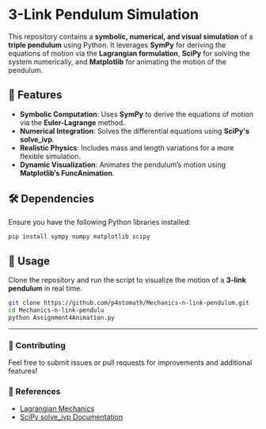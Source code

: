 # 3-Link Pendulum Simulation

This repository contains a **symbolic, numerical, and visual simulation** of a **triple pendulum** using Python. It leverages **SymPy** for deriving the equations of motion via the **Lagrangian formulation**, **SciPy** for solving the system numerically, and **Matplotlib** for animating the motion of the pendulum.

## 🚀 Features
- **Symbolic Computation**: Uses **SymPy** to derive the equations of motion via the **Euler-Lagrange** method.
- **Numerical Integration**: Solves the differential equations using **SciPy's solve_ivp**.
- **Realistic Physics**: Includes mass and length variations for a more flexible simulation.
- **Dynamic Visualization**: Animates the pendulum’s motion using **Matplotlib’s FuncAnimation**.

## 🛠️ Dependencies
Ensure you have the following Python libraries installed:

```bash
pip install sympy numpy matplotlib scipy
```

## 📌 Usage
Clone the repository and run the script to visualize the motion of a **3-link pendulum** in real time.

```bash
git clone https://github.com/p4ntomath/Mechanics-n-link-pendulum.git
cd Mechanics-n-link-pendulu
python Assignment4Animation.py
```


---

### 📩 Contributing
Feel free to submit issues or pull requests for improvements and additional features!

### 🔗 References
- [Lagrangian Mechanics](https://en.wikipedia.org/wiki/Lagrangian_mechanics)
- [SciPy solve_ivp Documentation](https://docs.scipy.org/doc/scipy/reference/generated/scipy.integrate.solve_ivp.html)


